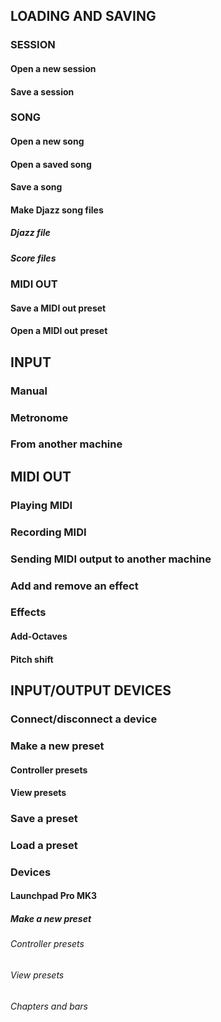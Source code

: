 ## LOADING AND SAVING

### SESSION
#### Open a new session
#### Save a session

### SONG
#### Open a new song
#### Open a saved song
#### Save a song
#### Make Djazz song files
##### Djazz file
##### Score files

### MIDI OUT
#### Save a MIDI out preset
#### Open a MIDI out preset


## INPUT
### Manual
### Metronome
### From another machine


## MIDI OUT
### Playing MIDI
### Recording MIDI
### Sending MIDI output to another machine

### Add and remove an effect
### Effects
#### Add-Octaves
#### Pitch shift


## INPUT/OUTPUT DEVICES
### Connect/disconnect a device
### Make a new preset
#### Controller presets
#### View presets
### Save a preset
### Load a preset

### Devices
#### Launchpad Pro MK3
##### Make a new preset
###### Controller presets
###### View presets
###### Chapters and bars